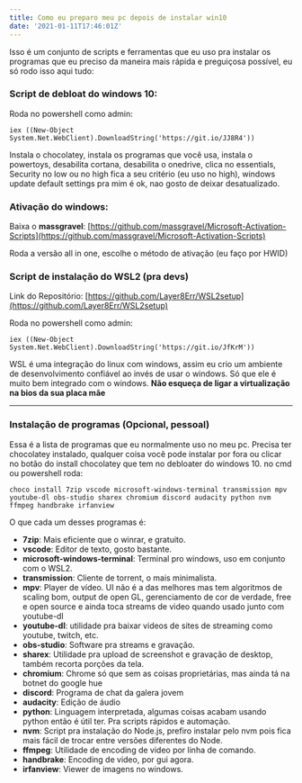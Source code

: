 ```yaml
---
title: Como eu preparo meu pc depois de instalar win10
date: '2021-01-11T17:46:01Z'
---
```

Isso é um conjunto de scripts e ferramentas que eu uso pra instalar os programas que eu preciso da maneira mais rápida e preguiçosa possível, eu só rodo isso aqui tudo:
### Script de debloat do windows 10:
Roda no powershell como admin:


```iex ((New-Object System.Net.WebClient).DownloadString('https://git.io/JJ8R4'))```


Instala o chocolatey, instala os programas que você usa, instala o powertoys, desabilita cortana, desabilita o onedrive, clica no essentials, Security no low ou no high fica a seu critério (eu uso no high), windows update default settings pra mim é ok, nao gosto de deixar desatualizado.


### Ativação do windows:
Baixa o **massgravel**: [https://github.com/massgravel/Microsoft-Activation-Scripts](https://github.com/massgravel/Microsoft-Activation-Scripts)


Roda a versão all in one, escolhe o método de ativação (eu faço por HWID)


### Script de instalação do WSL2 (pra devs)
Link do Repositório: [https://github.com/Layer8Err/WSL2setup](https://github.com/Layer8Err/WSL2setup)


Roda no powershell como admin:


```iex ((New-Object System.Net.WebClient).DownloadString('https://git.io/JfKrM'))```

WSL é uma integração do linux com windows, assim eu crio um ambiente de desenvolvimento confiável ao invés de usar o windows. Só que ele é muito bem integrado com o windows. **Não esqueça de ligar a virtualização na bios da sua placa mãe**


---


### Instalação de programas (Opcional, pessoal)


Essa é a lista de programas que eu normalmente uso no meu pc.
Precisa ter chocolatey instalado, qualquer coisa você pode instalar por fora ou clicar no botão do install chocolatey que tem no debloater do windows 10.
no cmd ou powershell roda:


```
choco install 7zip vscode microsoft-windows-terminal transmission mpv youtube-dl obs-studio sharex chromium discord audacity python nvm ffmpeg handbrake irfanview
```


O que cada um desses programas é:
- **7zip**: Mais eficiente que o winrar, e gratuito.
- **vscode**: Editor de texto, gosto bastante.
- **microsoft-windows-terminal**: Terminal pro windows, uso em conjunto com o WSL2.
- **transmission**: Cliente de torrent, o mais minimalista.
- **mpv**: Player de vídeo. UI não é a das melhores mas tem algoritmos de scaling bom, output de open GL, gerenciamento de cor de verdade, free e open source e ainda toca streams de video quando usado junto com youtube-dl
- **youtube-dl**: utilidade pra baixar videos de sites de streaming como youtube, twitch, etc.
- **obs-studio**: Software pra streams e gravação.
- **sharex**: Utilidade pra upload de screenshot e gravação de desktop, também recorta porções da tela.
- **chromium**: Chrome só que sem as coisas proprietárias, mas ainda tá na botnet do google hue
- **discord**: Programa de chat da galera jovem
- **audacity**: Edição de áudio
- **python**: Linguagem interpretada, algumas coisas acabam usando python então é útil ter. Pra scripts rápidos e automação.
- **nvm**: Script pra instalação do Node.js, prefiro instalar pelo nvm pois fica mais fácil de trocar entre versões diferentes do Node.
- **ffmpeg**: Utilidade de encoding de video por linha de comando.
- **handbrake**: Encoding de video, por gui agora.
- **irfanview**: Viewer de imagens no windows.
